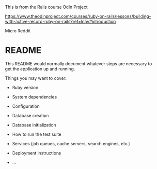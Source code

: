 This is from the Rails course Odin Project

https://www.theodinproject.com/courses/ruby-on-rails/lessons/building-with-active-record-ruby-on-rails?ref=lnav#introduction

Micro Reddit

# README

This README would normally document whatever steps are necessary to get the
application up and running.

Things you may want to cover:

* Ruby version

* System dependencies

* Configuration

* Database creation

* Database initialization

* How to run the test suite

* Services (job queues, cache servers, search engines, etc.)

* Deployment instructions

* ...
